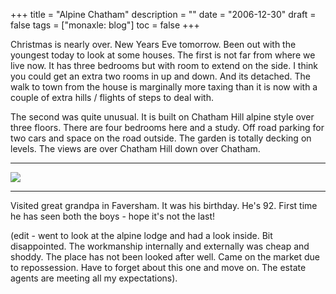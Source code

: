 +++
title = "Alpine Chatham"
description = ""
date = "2006-12-30"
draft = false
tags = ["monaxle: blog"]
toc = false
+++

Christmas is nearly over. New Years Eve tomorrow. Been out with the youngest today to look at some houses. The first is not far from where we live now. It has three bedrooms but with room to extend on the side. I think you could get an extra two rooms in up and down. And its detached. The walk to town from the house is marginally more taxing than it is now with a couple of extra hills / flights of steps to deal with.

The second was quite unusual. It is built on Chatham Hill alpine style over three floors. There are four bedrooms here and a study. Off road parking for two cars and space on the road outside. The garden is totally decking on levels. The views are over Chatham Hill down over Chatham.

---

<img style="display:block;margin:auto" src="https://i.ibb.co/qFkq6Bty/chathamalps.jpg">

---

Visited great grandpa in Faversham. It was his birthday. He's 92. First time he has seen both the boys - hope it's not the last!

(edit - went to look at the alpine lodge and had a look inside. Bit disappointed. The workmanship internally and externally was cheap and shoddy. The place has not been looked after well. Came on the market due to repossession. Have to forget about this one and move on. The estate agents are meeting all my expectations).